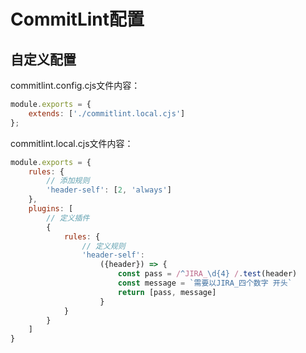 # CommitLint配置

## 自定义配置

commitlint.config.cjs文件内容：
```js
module.exports = {
    extends: ['./commitlint.local.cjs']
};
```

commitlint.local.cjs文件内容：
```js
module.exports = {
    rules: {
        // 添加规则
        'header-self': [2, 'always']
    },
    plugins: [
        // 定义插件
        {
            rules: {
                // 定义规则
                'header-self':
                    ({header}) => {
                        const pass = /^JIRA_\d{4} /.test(header)
                        const message = `需要以JIRA_四个数字 开头`
                        return [pass, message]
                    }
            }
        }
    ]
}
```
